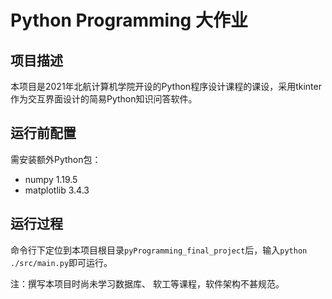 # Python Programming 大作业
## 项目描述
本项目是2021年北航计算机学院开设的Python程序设计课程的课设，采用tkinter作为交互界面设计的简易Python知识问答软件。
## 运行前配置
需安装额外Python包：
- numpy 1.19.5
- matplotlib 3.4.3
## 运行过程
命令行下定位到本项目根目录`pyProgramming_final_project`后，输入`python ./src/main.py`即可运行。

注：撰写本项目时尚未学习数据库、 软工等课程，软件架构不甚规范。
